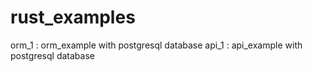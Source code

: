 # rust_examples

orm_1 : orm_example with postgresql database
api_1 : api_example with postgresql database

